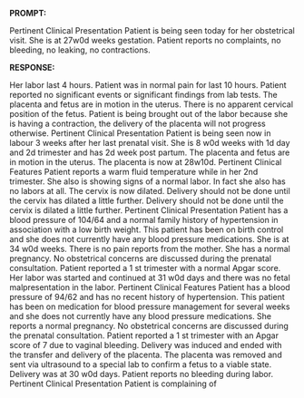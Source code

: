 **PROMPT:**

Pertinent Clinical Presentation  Patient is being seen today for her obstetrical visit. She is at 27w0d weeks gestation. Patient reports no complaints, no bleeding, no leaking, no contractions.

**RESPONSE:**

  Her labor last 4 hours. Patient was in normal pain for last 10 hours. Patient reported no significant events or significant findings from lab tests. The placenta and fetus are in motion in the uterus. There is no apparent cervical position of the fetus. Patient is being brought out of the labor because she is having a contraction, the delivery of the placenta will not progress otherwise.  Pertinent Clinical Presentation  Patient is being seen now in labour 3 weeks after her last prenatal visit. She is 8 w0d weeks with 1d day and 2d trimester and has 2d week post partum. The placenta and fetus are in motion in the uterus. The placenta is now at 28w10d.  Pertinent Clinical Features  Patient reports a warm fluid temperature while in her 2nd trimester. She also is showing signs of a normal labor. In fact she also has no labors at all. The cervix is now dilated. Delivery should not be done until the cervix has dilated a little further. Delivery should not be done until the cervix is dilated a little further.  Pertinent Clinical Presentation  Patient has a blood pressure of 104/64 and a normal family history of hypertension in association with a low birth weight. This patient has been on birth control and she does not currently have any blood pressure medications. She is at 34 w0d weeks. There is no pain reports from the mother. She has a normal pregnancy. No obstetrical concerns are discussed during the prenatal consultation. Patient reported a 1 st trimester with a normal Apgar score. Her labor was started and continued at 31 w0d days and there was no fetal malpresentation in the labor.  Pertinent Clinical Features  Patient has a blood pressure of 94/62 and has no recent history of hypertension. This patient has been on medication for blood pressure management for several weeks and she does not currently have any blood pressure medications. She reports a normal pregnancy. No obstetrical concerns are discussed during the prenatal consultation. Patient reported a 1 st trimester with an Apgar score of 7 due to vaginal bleeding. Delivery was induced and ended with the transfer and delivery of the placenta. The placenta was removed and sent via ultrasound to a special lab to confirm a fetus to a viable state. Delivery was at 30 w0d days. Patient reports no bleeding during labor.  Pertinent Clinical Presentation  Patient is complaining of